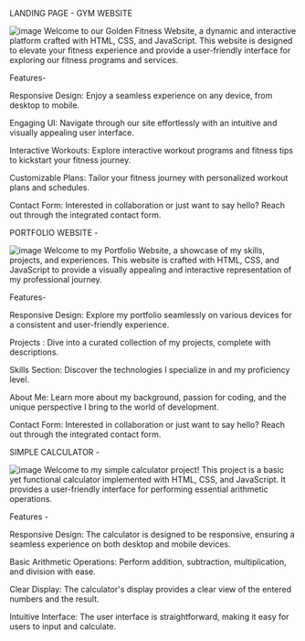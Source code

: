 LANDING PAGE - GYM WEBSITE

![image](https://github.com/Marsalaan5/CODSOFT/assets/95494065/515fe3cd-aa9d-4e42-bafc-70f591a68ac7)
Welcome to our Golden Fitness Website, a dynamic and interactive platform crafted with HTML, CSS, and JavaScript. This website is designed to elevate your fitness experience and provide a user-friendly interface for exploring our fitness programs and services.

Features- 

Responsive Design: Enjoy a seamless experience on any device, from desktop to mobile.

Engaging UI: Navigate through our site effortlessly with an intuitive and visually appealing user interface.

Interactive Workouts: Explore interactive workout programs and fitness tips to kickstart your fitness journey.

Customizable Plans: Tailor your fitness journey with personalized workout plans and schedules.

Contact Form: Interested in collaboration or just want to say hello? Reach out through the integrated contact form.


PORTFOLIO WEBSITE -

![image](https://github.com/Marsalaan5/CODSOFT/assets/95494065/1dd612fe-2c24-4674-9363-025ee8f68951)
Welcome to my Portfolio Website, a showcase of my skills, projects, and experiences. This website is crafted with HTML, CSS, and JavaScript to provide a visually appealing and interactive representation of my professional journey.

Features- 

Responsive Design: Explore my portfolio seamlessly on various devices for a consistent and user-friendly experience.

Projects : Dive into a curated collection of my projects, complete with descriptions.

Skills Section: Discover the technologies I specialize in and my proficiency level.

About Me: Learn more about my background, passion for coding, and the unique perspective I bring to the world of development.

Contact Form: Interested in collaboration or just want to say hello? Reach out through the integrated contact form.


SIMPLE CALCULATOR - 

![image](https://github.com/Marsalaan5/CODSOFT/assets/95494065/c55cf8a4-56e7-4780-b51b-03ac4adfa083)
Welcome to my simple calculator project! This project is a basic yet functional calculator implemented with HTML, CSS, and JavaScript. It provides a user-friendly interface for performing essential arithmetic operations.

Features - 

Responsive Design: The calculator is designed to be responsive, ensuring a seamless experience on both desktop and mobile devices.

Basic Arithmetic Operations: Perform addition, subtraction, multiplication, and division with ease.

Clear Display: The calculator's display provides a clear view of the entered numbers and the result.

Intuitive Interface: The user interface is straightforward, making it easy for users to input and calculate.
